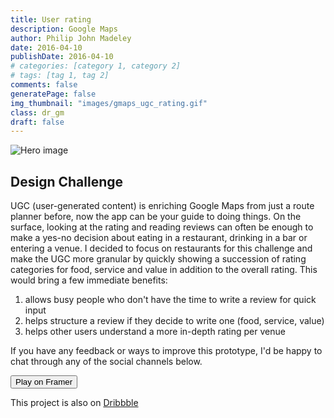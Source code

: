 ```yaml
---
title: User rating
description: Google Maps
author: Philip John Madeley
date: 2016-04-10
publishDate: 2016-04-10
# categories: [category 1, category 2]
# tags: [tag 1, tag 2]
comments: false
generatePage: false
img_thumbnail: "images/gmaps_ugc_rating.gif"
class: dr_gm
draft: false
---
```


![Hero image](/images/gmaps_ugc_rating.gif)

## Design Challenge
UGC (user-generated content) is enriching Google Maps from just a route planner before, now the app can be your guide to doing things. On the surface, looking at the rating and reading reviews can often be enough to make a yes-no decision about eating in a restaurant, drinking in a bar or entering a venue. I decided to focus on restaurants for this challenge and make the UGC more granular by quickly showing a succession of rating categories for food, service and value in addition to the overall rating. This would bring a few immediate benefits:

1. allows busy people who don't have the time to write a review for quick input
2. helps structure a review if they decide to write one (food, service, value)
3. helps other users understand a more in-depth rating per venue

If you have any feedback or ways to improve this prototype, I'd be happy to chat through any of the social channels below.

<a href="http://share.framerjs.com/j5nmqffx5el8/" target="_blank">
<button>Play on Framer</button>
</a>

This project is also on <a class="link" href="https://dribbble.com/shots/2670146-Google-Maps-restaurant-rating" target="_blank">Dribbble</a>
